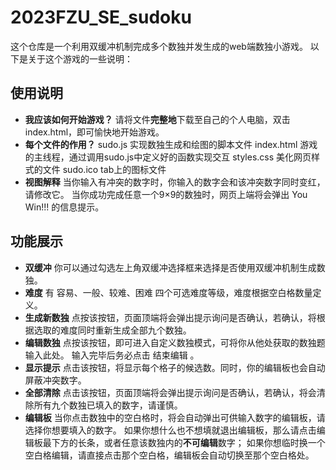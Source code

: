 # 2023FZU_SE_sudoku
这个仓库是一个利用双缓冲机制完成多个数独并发生成的web端数独小游戏。
以下是关于这个游戏的一些说明：
## 使用说明
* **我应该如何开始游戏？**
请将文件**完整地**下载至自己的个人电脑，双击index.html，即可愉快地开始游戏。
* **每个文件的作用？**
sudo.js 实现数独生成和绘图的脚本文件
index.html 游戏的主线程，通过调用sudo.js中定义好的函数实现交互
styles.css 美化网页样式的文件
sudo.ico tab上的图标文件
* **视图解释**
当你输入有冲突的数字时，你输入的数字会和该冲突数字同时变红，请修改它。
当你成功完成任意一个9×9的数独时，网页上端将会弹出 You Win!!! 的信息提示。

## 功能展示
* **双缓冲**
你可以通过勾选左上角双缓冲选择框来选择是否使用双缓冲机制生成数独。
* **难度**
有 容易、一般、较难、困难 四个可选难度等级，难度根据空白格数量定义。
* **生成新数独**
点按该按钮，页面顶端将会弹出提示询问是否确认，若确认，将根据选取的难度同时重新生成全部九个数独。
* **编辑数独**
点按该按钮，即可进入自定义数独模式，可将你从他处获取的数独题输入此处。
输入完毕后务必点击 结束编辑 。
* **显示提示**
点击该按钮，将显示每个格子的候选数。同时，你的编辑板也会自动屏蔽冲突数字。
* **全部清除**
点击该按钮，页面顶端将会弹出提示询问是否确认，若确认，将会清除所有九个数独已填入的数字，请谨慎。
* **编辑板**
当你点击数独中的空白格时，将会自动弹出可供输入数字的编辑板，请选择你想要填入的数字。
如果你想什么也不想填就退出编辑板，那么请点击编辑板最下方的长条，或者任意该数独内的**不可编辑**数字；
如果你想临时换一个空白格编辑，请直接点击那个空白格，编辑板会自动切换至那个空白格处。